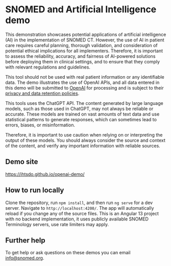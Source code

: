 # SNOMED and Artificial Intelligence demo

This demonstration showcases potential applications of artificial intelligence (AI) in the implementation of SNOMED CT. However, the use of AI in patient care requires careful planning, thorough validation, and consideration of potential ethical implications for all implementers. Therefore, it is important to assess the reliability, accuracy, and fairness of AI-powered solutions before deploying them in clinical settings, and to ensure that they comply with relevant regulations and guidelines.

This tool should not be used with real patient information or any identifiable data. The demo illustrates the use of OpenAI APIs, and all data entered in this demo will be submitted to <a href="https://openai.com/" target="_blank">OpenAI</a> for processing and is subject to their <a href="https://openai.com/policies/privacy-policy" target="_blank"> privacy and data retention policies</a>.

This tools uses the ChatGPT API. The content generated by large language models, such as those used in ChatGPT, may not always be reliable or accurate. These models are trained on vast amounts of text data and use statistical patterns to generate responses, which can sometimes lead to errors, biases, or misinformation.

Therefore, it is important to use caution when relying on or interpreting the output of these models. You should always consider the source and context of the content, and verify any important information with reliable sources.

## Demo site

https://ihtsdo.github.io/openai-demo/

## How to run locally

Clone the repository, run `npm install`, and then run `ng serve` for a dev server. Navigate to `http://localhost:4200/`. The app will automatically reload if you change any of the source files. This is an Angular 13 project with no backend implementation, it uses publicly available SNOMED Terminology servers, use rate limiters may apply.

## Further help

To get help or ask questions on these demos you can email info@snomed.org.
